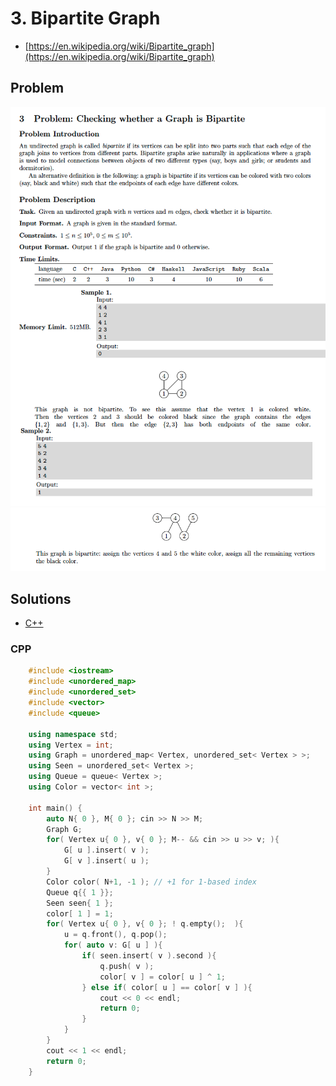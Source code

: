 # 3. Bipartite Graph
* [https://en.wikipedia.org/wiki/Bipartite_graph](https://en.wikipedia.org/wiki/Bipartite_graph)

## Problem
![](docs/3_bipartite1.png)
![](docs/3_bipartite2.png)

## Solutions
* [C++](#cpp)

### CPP
```cpp
    #include <iostream>
    #include <unordered_map>
    #include <unordered_set>
    #include <vector>
    #include <queue>
    
    using namespace std;
    using Vertex = int;
    using Graph = unordered_map< Vertex, unordered_set< Vertex > >;
    using Seen = unordered_set< Vertex >;
    using Queue = queue< Vertex >;
    using Color = vector< int >;
    
    int main() {
        auto N{ 0 }, M{ 0 }; cin >> N >> M;
        Graph G;
        for( Vertex u{ 0 }, v{ 0 }; M-- && cin >> u >> v; ){
            G[ u ].insert( v );
            G[ v ].insert( u );
        }
        Color color( N+1, -1 ); // +1 for 1-based index
        Queue q{{ 1 }};
        Seen seen{ 1 };
        color[ 1 ] = 1;
        for( Vertex u{ 0 }, v{ 0 }; ! q.empty();  ){
            u = q.front(), q.pop();
            for( auto v: G[ u ] ){
                if( seen.insert( v ).second ){
                    q.push( v );
                    color[ v ] = color[ u ] ^ 1;
                } else if( color[ u ] == color[ v ] ){
                    cout << 0 << endl;
                    return 0;
                }
            }
        }
        cout << 1 << endl;
        return 0;
    }
```
